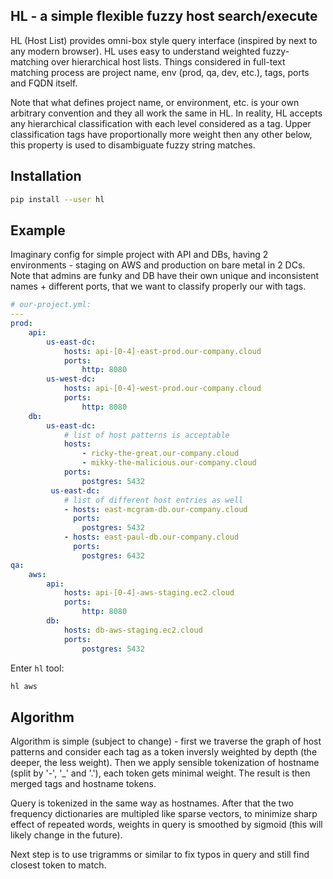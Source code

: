 ## HL - a simple flexible fuzzy host search/execute

HL (Host List) provides omni-box style query interface (inspired by next to any modern browser).
HL uses easy to understand weighted fuzzy-matching over hierarchical host lists. Things considered in full-text matching process are project name, env (prod, qa, dev, etc.), tags, ports and FQDN itself.

Note that what defines project name, or environment, etc. is your own arbitrary convention and they all work the same in HL.
In reality, HL accepts any hierarchical classification with each level considered as a tag. Upper classification tags have proportionally more weight then any other below, this property is used to disambiguate fuzzy string matches.

## Installation 

```sh
pip install --user hl
```

## Example

Imaginary config for simple project with API and DBs, having 2 environments - staging on AWS and production on bare metal in 2 DCs. Note that admins are funky and DB have their own unique and inconsistent names + different ports, that we want to classify properly our with tags.


```yml
# our-project.yml:
---
prod:
    api:
        us-east-dc:
            hosts: api-[0-4]-east-prod.our-company.cloud
            ports:
                http: 8080
        us-west-dc:
            hosts: api-[0-4]-west-prod.our-company.cloud
            ports:
                http: 8080
    db:
        us-east-dc:
            # list of host patterns is acceptable
            hosts:
                - ricky-the-great.our-company.cloud
                - mikky-the-malicious.our-company.cloud
            ports:
                postgres: 5432
         us-east-dc:
            # list of different host entries as well
            - hosts: east-mcgram-db.our-company.cloud
              ports:
                postgres: 5432
            - hosts: east-paul-db.our-company.cloud
              ports:
                postgres: 6432
qa:
    aws:
        api:
            hosts: api-[0-4]-aws-staging.ec2.cloud
            ports:
                http: 8080
        db:
            hosts: db-aws-staging.ec2.cloud
            ports:
                postgres: 5432

```

Enter `hl` tool:
```bash
hl aws

```

## Algorithm

Algorithm is simple (subject to change) - first we traverse the graph of host patterns and consider each tag as a token inversly weighted by depth (the deeper, the less weight). Then we apply sensible tokenization of hostname (split by '-', '_' and '.'), each token gets minimal weight. The result is then merged tags and hostname tokens.

Query is tokenized in the same way as hostnames. After that the two frequency dictionaries are multipled like sparse vectors, to minimize sharp effect of repeated words, weights in query is smoothed by sigmoid (this will likely change in the future).

Next step is to use trigramms or similar to fix typos in query and still find closest token to match.
